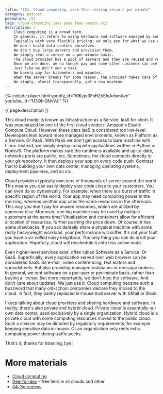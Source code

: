 ```yaml
---
title: "#51: Cloud computing: more than renting servers per minute"
category: podcast
permalink: /51
tags: cloud-computing iaas paas faas amazon ec2
description: >
    Cloud computing is a broad term.
    In general, it refers to using hardware and software managed by someone else.
    Typically with very flexible pricing: we only pay for what we use and for the time we use it.
    We don't build data centers ourselves.
    We don't buy large servers and provision them.
    We simply rent a server on a per-minute basis.
    The cloud provider has a pool of servers and they are reused and recycled.
    Once we are done, we no longer pay and some other customer can use that same server.
    Just like we don't own a taxi.
    We barely pay for kilometers and minutes.
    When the server breaks for some reason, the provider takes care of repairs and replacements.
    We simply, almost transparently, get a new machine.
---
```


{% include player.html spotify_id="6lKzjo3FsHZbEloAdsmAvo" youtube_id="U3QhlQNvVJI" %}

{{ page.description }}

This cloud model is known as Infrastructure as a Service.
IaaS for short.
It was popularized by one of the first cloud vendors: Amazon's Elastic Compute Cloud.
However, these days IaaS is considered too low-level.
Developers lean toward more managed environments, known as Platform as a Service.
Or PaaS.
With PaaS we don't get access to bare machine with Linux.
Instead, we simply deploy complete applications written in Python or NodeJS.
The platform makes sure the runtime is available and up-to-date, networks ports are public, etc.
Sometimes, the cloud connects directly to your git repository.
It then deploys your app on every code push.
Contrast that to building your own data center, managing operating systems, deployment pipelines, and so on.

Cloud providers typically own tens of thousands of server around the world.
This means you can easily deploy your code close to your customers.
You can even do so dynamically.
For example, when there is a burst of traffic in specific region of the world.
Your app may need computing power in the morning, whereas another app uses the same resources in the afternoon.
This way you don't pay for unused resources, which are utilized by someone else.
Moreover, one big machine may be used by multiple customers at the same time!
Vitualization and containers allow for efficient allocation of resources, further pushing the price down.
Of course, it has some drawbacks.
If you accidentally share a physical machine with some really heavyweight workload, your performance will suffer.
It's not your fault you have a _so-called_ noisy neighbour.
The only thing you can do is kill your application.
Hopefully, cloud will reschedule it onto less active node.

Even higher-level services exist, often called Software as a Service.
Or SaaS.
Superficially, every application served over web browser can be considered SaaS.
So e-mail, video conferencing, text editors and spreadsheets.
But also providing managed databases or message brokers.
In general, we rent software on a per-user or per-minute basis, rather than buying a license.
But more importantly, we don't host the software.
And don't care about updates.
We just use it.
Cloud computing became such a buzzword that many old-school companies declare they moved to the cloud.
In fact, they barely replaced in-house mail server with GMail or Slack.

I keep talking about cloud providers and sharing hardware and software.
In reality, there's also private and hybrid cloud.
Private cloud is essentially our own data center, used exclusively by a single organization.
Hybrid cloud is a private cloud with some computing resources moved to the public cloud.
Such a division may be dictated by regulatory requirements, for example keeping sensitive data in-house.
Or an organization only rents extra computing power during traffic peeks.

That's it, thanks for listening, bye!

# More materials

* [Cloud computing](https://en.wikipedia.org/wiki/Cloud_computing)
* [free-for-dev](https://github.com/jixserver/free-for-dev) - free tiers in all clouds and other
* [#4: Serverless](/4)
